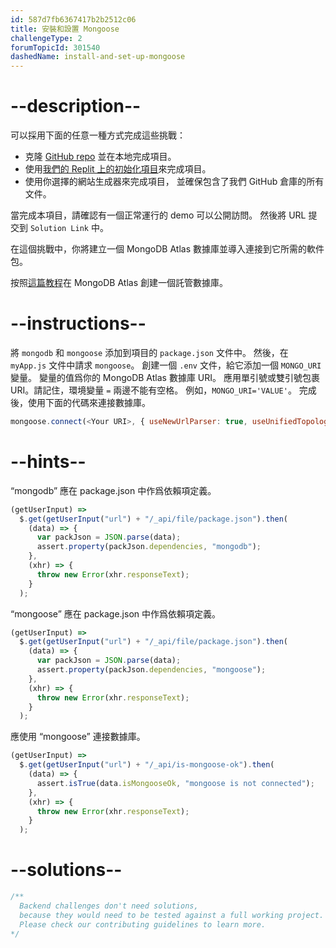 ```yaml
---
id: 587d7fb6367417b2b2512c06
title: 安裝和設置 Mongoose
challengeType: 2
forumTopicId: 301540
dashedName: install-and-set-up-mongoose
---
```


# --description--

可以採用下面的任意一種方式完成這些挑戰：

- 克隆 [GitHub repo](https://github.com/freeCodeCamp/boilerplate-mongomongoose/) 並在本地完成項目。
- 使用[我們的 Replit 上的初始化項目](https://replit.com/github/freeCodeCamp/boilerplate-mongomongoose)來完成項目。
- 使用你選擇的網站生成器來完成項目， 並確保包含了我們 GitHub 倉庫的所有文件。

當完成本項目，請確認有一個正常運行的 demo 可以公開訪問。 然後將 URL 提交到 `Solution Link` 中。

在這個挑戰中，你將建立一個 MongoDB Atlas 數據庫並導入連接到它所需的軟件包。

按照<a href='https://www.freecodecamp.org/news/get-started-with-mongodb-atlas/' rel='noopener noreferrer' target='_blank'>這篇教程</a>在 MongoDB Atlas 創建一個託管數據庫。

# --instructions--

將 `mongodb` 和 `mongoose` 添加到項目的 `package.json` 文件中。 然後，在 `myApp.js` 文件中請求 `mongoose`。 創建一個 `.env` 文件，給它添加一個 `MONGO_URI` 變量。 變量的值爲你的 MongoDB Atlas 數據庫 URI。 應用單引號或雙引號包裹 URI。請記住，環境變量 `=` 兩邊不能有空格。 例如，`MONGO_URI='VALUE'`。 完成後，使用下面的代碼來連接數據庫。

```js
mongoose.connect(<Your URI>, { useNewUrlParser: true, useUnifiedTopology: true });
```

# --hints--

“mongodb” 應在 package.json 中作爲依賴項定義。

```js
(getUserInput) =>
  $.get(getUserInput("url") + "/_api/file/package.json").then(
    (data) => {
      var packJson = JSON.parse(data);
      assert.property(packJson.dependencies, "mongodb");
    },
    (xhr) => {
      throw new Error(xhr.responseText);
    }
  );
```

“mongoose” 應在 package.json 中作爲依賴項定義。

```js
(getUserInput) =>
  $.get(getUserInput("url") + "/_api/file/package.json").then(
    (data) => {
      var packJson = JSON.parse(data);
      assert.property(packJson.dependencies, "mongoose");
    },
    (xhr) => {
      throw new Error(xhr.responseText);
    }
  );
```

應使用 “mongoose” 連接數據庫。

```js
(getUserInput) =>
  $.get(getUserInput("url") + "/_api/is-mongoose-ok").then(
    (data) => {
      assert.isTrue(data.isMongooseOk, "mongoose is not connected");
    },
    (xhr) => {
      throw new Error(xhr.responseText);
    }
  );
```

# --solutions--

```js
/**
  Backend challenges don't need solutions, 
  because they would need to be tested against a full working project. 
  Please check our contributing guidelines to learn more.
*/
```
